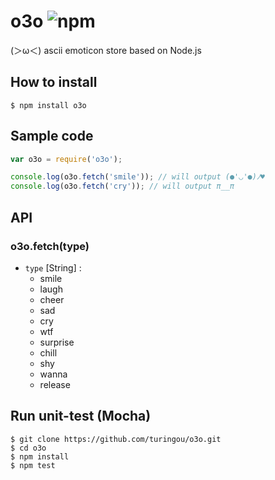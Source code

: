 # o3o ![npm](https://badge.fury.io/js/o3o.png)

(＞ω＜) ascii emoticon store based on Node.js

## How to install

````
$ npm install o3o
````

## Sample code

````javascript
var o3o = require('o3o');

console.log(o3o.fetch('smile')); // will output (●'◡'●)ﾉ♥
console.log(o3o.fetch('cry')); // will output π__π
````

## API

### o3o.fetch(type) 

- `type` [String] :
    - smile
    - laugh
    - cheer
    - sad
    - cry
    - wtf
    - surprise
    - chill
    - shy
    - wanna
    - release

## Run unit-test (Mocha)

````
$ git clone https://github.com/turingou/o3o.git
$ cd o3o
$ npm install 
$ npm test
````